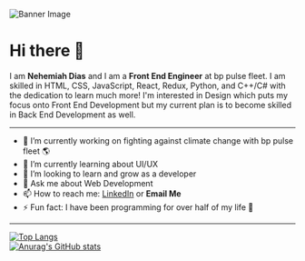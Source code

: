 ![Banner Image](https://github.com/SWELLZ/SWELLZ/blob/main/Banner.png)
# Hi there 👋

I am **Nehemiah Dias** and I am a **Front End Engineer** at bp pulse fleet. I am skilled in HTML, CSS, JavaScript, React, Redux, Python, and C++/C# with the dedication to learn much more! I'm interested in Design which puts my focus onto Front End Development but my current plan is to become skilled in Back End Development as well.  

---
- 🔭 I’m currently working on fighting against climate change with bp pulse fleet 🌎
- 🌱 I’m currently learning about UI/UX
- 👯 I’m looking to learn and grow as a developer
- 💬 Ask me about Web Development 
- 📫 How to reach me: [LinkedIn](https://www.linkedin.com/in/nehemiah-dias-2504a61a1/) or **Email Me**
- ⚡ Fun fact: I have been programming for over half of my life 🤯
---
[![Top Langs](https://github-readme-stats.vercel.app/api/top-langs/?username=SWELLZ&theme=react&layout=compact)](https://github.com/SWELLZ/github-readme-stats)  
[![Anurag's GitHub stats](https://github-readme-stats.vercel.app/api?username=SWELLZ&theme=react)](https://github.com/SWELLZ/github-readme-stats)
<!--
**SWELLZ/SWELLZ** is a ✨ _special_ ✨ repository because its `README.md` (this file) appears on your GitHub profile.

Here are some ideas to get you started:

- 🔭 I’m currently working on ...
- 🌱 I’m currently learning ...
- 👯 I’m looking to collaborate on ...
- 🤔 I’m looking for help with ...
- 💬 Ask me about ...
- 📫 How to reach me: ...
- 😄 Pronouns: ...
- ⚡ Fun fact: ...
-->
